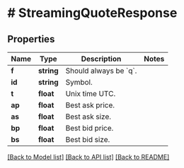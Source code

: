 # # StreamingQuoteResponse

## Properties

Name | Type | Description | Notes
------------ | ------------- | ------------- | -------------
**f** | **string** | Should always be &#x60;q&#x60;. |
**id** | **string** | Symbol. |
**t** | **float** | Unix time UTC. |
**ap** | **float** | Best ask price. |
**as** | **float** | Best ask size. |
**bp** | **float** | Best bid price. |
**bs** | **float** | Best bid size. |

[[Back to Model list]](../../README.md#models) [[Back to API list]](../../README.md#endpoints) [[Back to README]](../../README.md)
